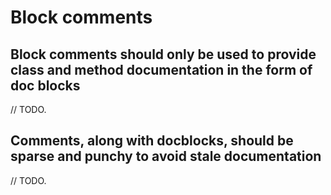 # Block comments

## Block comments should only be used to provide class and method documentation in the form of doc blocks

// TODO.

## Comments, along with docblocks, should be sparse and punchy to avoid stale documentation

// TODO.